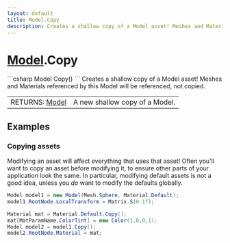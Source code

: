 ```yaml
---
layout: default
title: Model.Copy
description: Creates a shallow copy of a Model asset! Meshes and Materials referenced by this Model will be referenced, not copied.
---
```

# [Model]({{site.url}}/Pages/StereoKit/Model.html).Copy

<div class='signature' markdown='1'>
```csharp
Model Copy()
```
Creates a shallow copy of a Model asset! Meshes and
Materials referenced by this Model will be referenced, not
copied.
</div>

|  |  |
|--|--|
|RETURNS: [Model]({{site.url}}/Pages/StereoKit/Model.html)|A new shallow copy of a Model.|





## Examples

### Copying assets
Modifying an asset will affect everything that uses that asset!
Often you'll want to copy an asset before modifying it, to
ensure other parts of your application look the same. In
particular, modifying default assets is not a good idea, unless
you _do_ want to modify the defaults globally.
```csharp
Model model1 = new Model(Mesh.Sphere, Material.Default);
model1.RootNode.LocalTransform = Matrix.S(0.1f);

Material mat = Material.Default.Copy();
mat[MatParamName.ColorTint] = new Color(1,0,0,1);
Model model2 = model1.Copy();
model2.RootNode.Material = mat;
```

